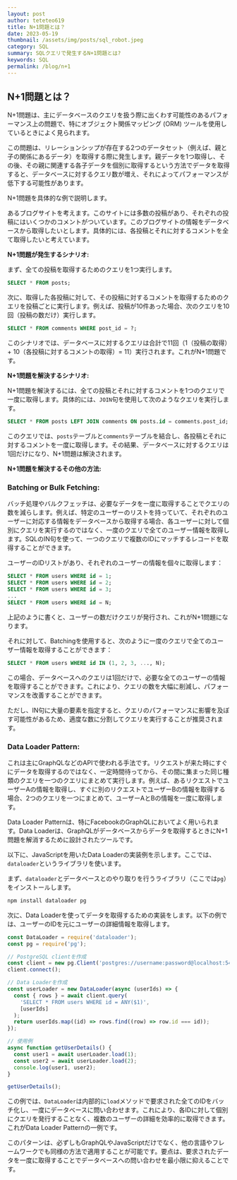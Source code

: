 ```yaml
---
layout: post
author: teteteo619
title: N+1問題とは？
date: 2023-05-19
thumbnail: /assets/img/posts/sql_robot.jpeg
category: SQL
summary: SQLクエリで発生するN+1問題とは?
keywords: SQL
permalink: /blog/n+1
---
```


## N+1問題とは？
N+1問題は、主にデータベースのクエリを扱う際に出くわす可能性のあるパフォーマンス上の問題で、特にオブジェクト関係マッピング (ORM) ツールを使用しているときによく見られます。

この問題は、リレーションシップが存在する2つのデータセット（例えば、親と子の関係にあるデータ）を取得する際に発生します。親データを1つ取得し、その後、その親に関連する各子データを個別に取得するという方法でデータを取得すると、データベースに対するクエリ数が増え、それによってパフォーマンスが低下する可能性があります。

N+1問題を具体的な例で説明します。

あるブログサイトを考えます。このサイトには多数の投稿があり、それぞれの投稿にはいくつかのコメントがついています。このブログサイトの情報をデータベースから取得したいとします。具体的には、各投稿とそれに対するコメントを全て取得したいと考えています。

**N+1問題が発生するシナリオ:**

まず、全ての投稿を取得するためのクエリを1つ実行します。

```sql
SELECT * FROM posts;
```

次に、取得した各投稿に対して、その投稿に対するコメントを取得するためのクエリを投稿ごとに実行します。例えば、投稿が10件あった場合、次のクエリを10回（投稿の数だけ）実行します。

```sql
SELECT * FROM comments WHERE post_id = ?;
```

このシナリオでは、データベースに対するクエリは合計で11回（1（投稿の取得）+ 10（各投稿に対するコメントの取得）= 11）実行されます。これがN+1問題です。

**N+1問題を解決するシナリオ:**

N+1問題を解決するには、全ての投稿とそれに対するコメントを1つのクエリで一度に取得します。具体的には、`JOIN`句を使用して次のようなクエリを実行します。

```sql
SELECT * FROM posts LEFT JOIN comments ON posts.id = comments.post_id;
```

このクエリでは、`posts`テーブルと`comments`テーブルを結合し、各投稿とそれに対するコメントを一度に取得します。その結果、データベースに対するクエリは1回だけになり、N+1問題は解決されます。

**N+1問題を解決するその他の方法:**
### Batching or Bulk Fetching: 
バッチ処理やバルクフェッチは、必要なデータを一度に取得することでクエリの数を減らします。例えば、特定のユーザーのリストを持っていて、それぞれのユーザーに対応する情報をデータベースから取得する場合、各ユーザーに対して個別にクエリを実行するのではなく、一度のクエリで全てのユーザー情報を取得します。SQLのIN句を使って、一つのクエリで複数のIDにマッチするレコードを取得することができます。

ユーザーのIDリストがあり、それぞれのユーザーの情報を個々に取得します：

```sql
SELECT * FROM users WHERE id = 1;
SELECT * FROM users WHERE id = 2;
SELECT * FROM users WHERE id = 3;
...
SELECT * FROM users WHERE id = N;
```
上記のように書くと、ユーザーの数だけクエリが発行され、これがN+1問題になります。

それに対して、Batchingを使用すると、次のように一度のクエリで全てのユーザー情報を取得することができます：

```sql
SELECT * FROM users WHERE id IN (1, 2, 3, ..., N);
```
この場合、データベースへのクエリは1回だけで、必要な全てのユーザーの情報を取得することができます。これにより、クエリの数を大幅に削減し、パフォーマンスを改善することができます。

ただし、IN句に大量の要素を指定すると、クエリのパフォーマンスに影響を及ぼす可能性があるため、適度な数に分割してクエリを実行することが推奨されます。

### Data Loader Pattern: 

これは主にGraphQLなどのAPIで使われる手法です。リクエストが来た時にすぐにデータを取得するのではなく、一定時間待ってから、その間に集まった同じ種類のクエリを一つのクエリにまとめて実行します。例えば、あるリクエストでユーザーAの情報を取得し、すぐに別のリクエストでユーザーBの情報を取得する場合、2つのクエリを一つにまとめて、ユーザーAとBの情報を一度に取得します。

Data Loader Patternは、特にFacebookのGraphQLにおいてよく用いられます。Data Loaderは、GraphQLがデータベースからデータを取得するときにN+1問題を解消するために設計されたツールです。

以下に、JavaScriptを用いたData Loaderの実装例を示します。ここでは、`dataloader`というライブラリを使います。

まず、`dataloader`とデータベースとのやり取りを行うライブラリ（ここでは`pg`）をインストールします。

```bash
npm install dataloader pg
```

次に、Data Loaderを使ってデータを取得するための実装をします。以下の例では、ユーザーのIDを元にユーザーの詳細情報を取得します。

```javascript
const DataLoader = require('dataloader');
const pg = require('pg');

// PostgreSQL clientを作成
const client = new pg.Client('postgres://username:password@localhost:5432/mydatabase');
client.connect();

// Data Loaderを作成
const userLoader = new DataLoader(async (userIds) => {
  const { rows } = await client.query(
    'SELECT * FROM users WHERE id = ANY($1)',
    [userIds]
  );
  return userIds.map((id) => rows.find((row) => row.id === id));
});

// 使用例
async function getUserDetails() {
  const user1 = await userLoader.load(1);
  const user2 = await userLoader.load(2);
  console.log(user1, user2);
}

getUserDetails();
```

この例では、`DataLoader`は内部的に`load`メソッドで要求された全てのIDをバッチ化し、一度にデータベースに問い合わせます。これにより、各IDに対して個別にクエリを発行することなく、複数のユーザーの詳細を効率的に取得できます。これがData Loader Patternの一例です。

このパターンは、必ずしもGraphQLやJavaScriptだけでなく、他の言語やフレームワークでも同様の方法で適用することが可能です。要点は、要求されたデータを一度に取得することでデータベースへの問い合わせを最小限に抑えることです。
